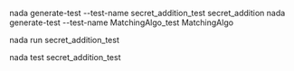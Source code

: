 nada generate-test --test-name secret_addition_test secret_addition
nada generate-test --test-name MatchingAlgo_test MatchingAlgo

nada run secret_addition_test

nada test secret_addition_test

